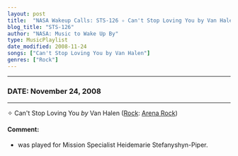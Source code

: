 ```yaml
---
layout: post
title:  "NASA Wakeup Calls: STS-126 ✧ Can't Stop Loving You by Van Halen ✧ November 24, 2008"
blog_title: "STS-126"
author: "NASA: Music to Wake Up By"
type: MusicPlaylist
date_modified: 2008-11-24
songs: ["Can't Stop Loving You by Van Halen"]
genres: ["Rock"]
---
```


----
### DATE: November 24, 2008
----
✧ Can't Stop Loving You *by* Van Halen ([Rock](https://www.discogs.com/genre/Rock): [Arena Rock](https://www.discogs.com/style/Arena%20Rock)) <a target="blank_" href="https://www.discogs.com/Van-Halen-Cant-Stop-Loving-You/release/2024900">
    <i class="fas fa-compact-disc"
       title="Discogs entry for this song"
       alt="Discogs entry for this song"
       style="font-size: 1.1em;"></i></a>
    

#### Comment:
* was played for Mission Specialist Heidemarie Stefanyshyn-Piper.



<br/>
<center>
	<a target="_blank"
	   href="https://twitter.com/intent/tweet?hashtags=Space,NASA,Playlist,NASAWakeupCalls,SpaceProgram&text=🚀 {{ page.author}}, '{{ page.songs.first }}' {{ page.title }}, {{ page.date | date: '%B %d, %Y' }}, {{ site.url }}{{ page.url }}&via=nasawakeupcalls"><i class="fab fa-twitter" title="Tweet this page" alt="Tweet this page" style="font-size: 1.3em;"></i></a>
	&nbsp; 	<i class="fas fa-user-astronaut" style="font-size: 1.5em;"></i> &nbsp;
    <a id="custom_amazon_link"
       type="amzn" search="#"
       category="popular music">
    <i class="fab fa-amazon" style="font-size: 1.3em;"></i></a>
</center>

<!-- Randomly resolve an individual entry from a song array -->
<script src="/assets/javascript/seedrandom.min.js"></script>
<script>
  var wake_me_up = ["Can't Stop Loving You by Van Halen"];
  var prng = new Math.seedrandom();
  function randomSong() {
    song = wake_me_up[Math.floor(Math.random() * wake_me_up.length)];
    var amazon_link = document.getElementById("custom_amazon_link");
    amazon_link.setAttribute("search", song);
  }
  window.onload = randomSong();
</script>

